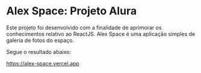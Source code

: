 # Alex Space: Projeto Alura

Este projeto foi desenvolvido com a finalidade de aprimorar os conhecimentos relativo ao ReactJS. Alex Space é uma aplicação simples de galeria de fotos do espaço.

Segue o resultado abaixo:

https://alex-space.vercel.app
